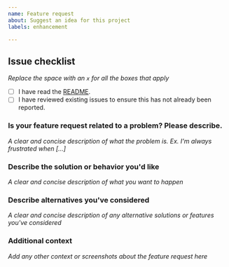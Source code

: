```yaml
---
name: Feature request
about: Suggest an idea for this project
labels: enhancement

---
```


## Issue checklist
_Replace the space with an `x` for all the boxes that apply_

- [ ] I have read the [README](https://github.com/NOAA-GSL/shallow-water-demo/blob/develop/README.md).
- [ ] I have reviewed existing issues to ensure this has not already been reported.

### Is your feature request related to a problem? Please describe.

_A clear and concise description of what the problem is. Ex. I'm always frustrated when [...]_

### Describe the solution or behavior you'd like

_A clear and concise description of what you want to happen_

### Describe alternatives you've considered

_A clear and concise description of any alternative solutions or features you've considered_

### Additional context

_Add any other context or screenshots about the feature request here_
